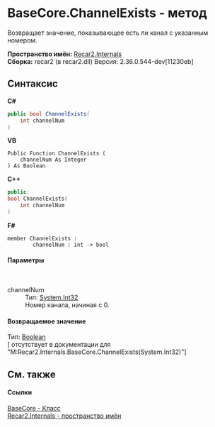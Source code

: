 # BaseCore.ChannelExists - метод
 

Возвращает значение, показывающее есть ли канал с указанным номером.

**Пространство имён:**&nbsp;<a href="6da04919-8d63-2c8f-14b3-136fe2e029ba">Recar2.Internals</a><br />**Сборка:**&nbsp;recar2 (в recar2.dll) Версия: 2.36.0.544-dev[11230eb]

## Синтаксис

**C#**<br />
``` C#
public bool ChannelExists(
	int channelNum
)
```

**VB**<br />
``` VB
Public Function ChannelExists ( 
	channelNum As Integer
) As Boolean
```

**C++**<br />
``` C++
public:
bool ChannelExists(
	int channelNum
)
```

**F#**<br />
``` F#
member ChannelExists : 
        channelNum : int -> bool 

```


#### Параметры
&nbsp;<dl><dt>channelNum</dt><dd>Тип:&nbsp;<a href="http://msdn2.microsoft.com/ru-ru/library/td2s409d" target="_blank">System.Int32</a><br />Номер канала, начиная с 0.</dd></dl>

#### Возвращаемое значение
Тип:&nbsp;<a href="http://msdn2.microsoft.com/ru-ru/library/a28wyd50" target="_blank">Boolean</a><br />\[<returns> отсутствует в документации для "M:Recar2.Internals.BaseCore.ChannelExists(System.Int32)"\]

## См. также


#### Ссылки
<a href="5d7b3a7d-89fd-7a42-1091-912a0f6d1528">BaseCore - Класс</a><br /><a href="6da04919-8d63-2c8f-14b3-136fe2e029ba">Recar2.Internals - пространство имён</a><br />